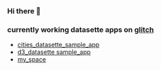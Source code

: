 ### Hi there 👋
### currently working datasette apps on [glitch](https://glitch.com/) 

- [cities_datasette_sample_app](https://tundra-plausible-timimus.glitch.me/)    
- [d3_datasette sample_app](https://organic-harsh-actor.glitch.me/)
- [my_space](https://app.gitbook.com/@douglas-smith/spaces)


<!--
**der0pa/der0pa** is a ✨ _special_ ✨ repository because its `README.md` (this file) appears on your GitHub profile.


Here are some ideas to get you started:

- 🔭 I’m currently working on ... 'glitch' apps
- 🌱 I’m currently learning ...
- 👯 I’m looking to collaborate on ...
- 🤔 I’m looking for help with ...
- 💬 Ask me about ...
- 📫 How to reach me: ...
- 😄 Pronouns: ...
- ⚡ Fun fact: ...
-->
